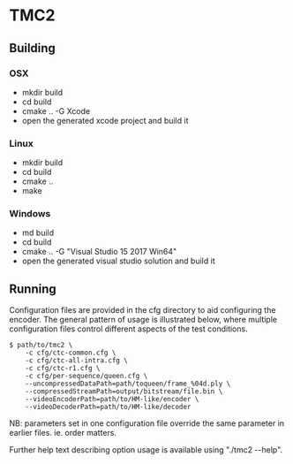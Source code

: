 # TMC2 

## Building

### OSX
- mkdir build
- cd build
- cmake .. -G Xcode 
- open the generated xcode project and build it

### Linux
- mkdir build
- cd build
- cmake .. 
- make

### Windows
- md build
- cd build
- cmake .. -G "Visual Studio 15 2017 Win64"
- open the generated visual studio solution and build it

## Running

Configuration files are provided in the cfg directory to aid configuring
the encoder.  The general pattern of usage is illustrated below, where
multiple configuration files control different aspects of the test
conditions.

```ShellSession
$ path/to/tmc2 \
    -c cfg/ctc-common.cfg \
    -c cfg/ctc-all-intra.cfg \
    -c cfg/ctc-r1.cfg \
    -c cfg/per-sequence/queen.cfg \
    --uncompressedDataPath=path/toqueen/frame_%04d.ply \
    --compressedStreamPath=output/bitstream/file.bin \
    --videoEncoderPath=path/to/HM-like/encoder \
    --videoDecoderPath=path/to/HM-like/decoder
```

NB: parameters set in one configuration file override the same parameter
in earlier files.  ie. order matters.

Further help text describing option usage is available using "./tmc2 --help".
